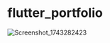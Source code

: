 ﻿# flutter_portfolio
![Screenshot_1743282423](https://github.com/user-attachments/assets/3988753d-6d20-41af-8e41-5635402069bd)
